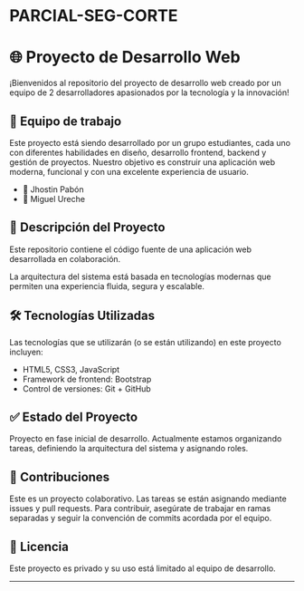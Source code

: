 # PARCIAL-SEG-CORTE

# 🌐 Proyecto de Desarrollo Web

¡Bienvenidos al repositorio del proyecto de desarrollo web creado por un equipo de 2 desarrolladores apasionados por la tecnología y la innovación!

## 👥 Equipo de trabajo

Este proyecto está siendo desarrollado por un grupo estudiantes, cada uno con diferentes habilidades en diseño, desarrollo frontend, backend y gestión de proyectos. Nuestro objetivo es construir una aplicación web moderna, funcional y con una excelente experiencia de usuario.

- 👤 Jhostin Pabón 
- 👤 Miguel Ureche

## 📝 Descripción del Proyecto

Este repositorio contiene el código fuente de una aplicación web desarrollada en colaboración.

La arquitectura del sistema está basada en tecnologías modernas que permiten una experiencia fluida, segura y escalable.

## 🛠️ Tecnologías Utilizadas

Las tecnologías que se utilizarán (o se están utilizando) en este proyecto incluyen:

- HTML5, CSS3, JavaScript
- Framework de frontend: Bootstrap
- Control de versiones: Git + GitHub

## ✅ Estado del Proyecto

Proyecto en fase inicial de desarrollo. Actualmente estamos organizando tareas, definiendo la arquitectura del sistema y asignando roles.

## 🤝 Contribuciones

Este es un proyecto colaborativo. Las tareas se están asignando mediante issues y pull requests. Para contribuir, asegúrate de trabajar en ramas separadas y seguir la convención de commits acordada por el equipo.

## 📄 Licencia

Este proyecto es privado y su uso está limitado al equipo de desarrollo.

---
